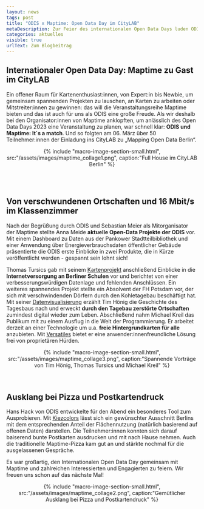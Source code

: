 ```yaml
---
layout: news
tags: post
title: "ODIS x Maptime: Open Data Day im CityLAB"
metaDescription: Zur Feier des internationalen Open Data Days luden ODIS und Maptime Berlin am 06. März ins CityLAB zu einem bunten Abend voller interessanter Vorträge, Diskussionen und Mitmachmöglichkeiten rund um das Thema offene Daten und Karten ein.
categories: aktuelles
visible: true
urlText: Zum Blogbeitrag
---
```


## Internationaler Open Data Day: Maptime zu Gast im CityLAB

Ein offener Raum für Kartenenthusiast:innen, von Expert:in bis Newbie, um gemeinsam spannenden Projekten zu lauschen, an Karten zu arbeiten oder Mitstreiter:innen zu gewinnen: das will die Veranstaltungsreihe Maptime bieten und das ist auch für uns als ODIS eine große Freude. Als wir deshalb bei den Organisator:innen von Maptime anklopften, um anlässlich des Open Data Days 2023 eine Veranstaltung zu planen, war schnell klar: **ODIS und Maptime: It´s a match**. Und so folgten am 06. März über 50 Teilnehmer:innen der Einladung ins CityLAB zu „Mapping Open Data Berlin“.

<center>
{% include "macro-image-section-small.html", src:"/assets/images/maptime_collage1.png", caption:"Full House im CityLAB Berlin" %}
</center>

<br><br>

## Von verschwundenen Ortschaften und 16 Mbit/s im Klassenzimmer

Nach der Begrüßung durch ODIS und Sebastian Meier als Mitorganisator der Maptime stellte Anna Meide **aktuelle Open-Data Projekte der ODIS** vor. Mit einem Dashboard zu Daten aus der Pankower Stadtteilbibliothek und einer Anwendung über Energieverbrauchsdaten öffentlicher Gebäude präsentierte die ODIS erste Einblicke in zwei Produkte, die in Kürze veröffentlicht werden - gespannt sein lohnt sich!

Thomas Tursics gab mit seinem [Kartenprojekt](https://tursics.github.io/schule-breitband-2021/) anschließend Einblicke in die **Internetversorgung an Berliner Schulen** vor und berichtet von einer verbesserungswürdigen Datenlage und fehlenden Anschlüssen. Ein weiteres spannendes Projekt stellte ein Absolvent der FH Potsdam vor, der sich mit verschwindenden Dörfern durch den Kohletagebau beschäftigt hat. Mit seiner [Datenvisualisierung](https://verschwundene-ortschaften.honigmitoe.de) erzählt Tim Hönig die Geschichte des Tagesbaus nach und erweckt **durch den Tagebau zerstörte Ortschaften** zumindest digital wieder zum Leben. Abschließend nahm Michael Kreil das Publikum mit zu einem Ausflug in die Welt der Programmierung. Er arbeitet derzeit an einer Technologie um u.a. **freie Hintergrundkarten für alle** anzubieten. Mit [Versatiles](https://github.com/versatiles-org) bietet er eine anwender:innenfreundliche Lösung frei von proprietären Hürden.

<center>
{% include "macro-image-section-small.html", src:"/assets/images/maptime_collage3.png", caption:"Spannende Vorträge von Tim Hönig, Thomas Tursics und Michael Kreil" %}
</center>
<br><br>

## Ausklang bei Pizza und Postkartendruck

Hans Hack von ODIS entwickelte für den Abend ein besonderes Tool zum Ausprobieren. Mit [Kiezcolors](https://kiezcolors.odis-berlin.de/#13/52.49899/13.3915) lässt sich ein gewünschter Ausschnitt Berlins mit dem entsprechenden Anteil der Flächennutzung (natürlich basierend auf offenen Daten) darstellen. Die Teilnehmer:innen konnten sich darauf baiserend bunte Postkarten ausdrucken und mit nach Hause nehmen. Auch die traditionelle Maptime-Pizza kam gut an und stärkte nochmal für die ausgelassenen Gespräche.

Es war großartig, den Internationalen Open Data Day gemeinsam mit Maptime und zahlreichen Interessierten und Engagierten zu feiern. Wir freuen uns schon auf das nächste Mal!

<center>
{% include "macro-image-section-small.html", src:"/assets/images/maptime_collage2.png", caption:"Gemütlicher Ausklang bei Pizza und Postkartendruck" %}
</center>
